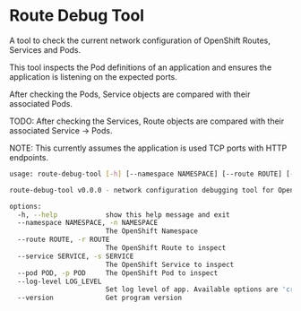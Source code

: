 # Route Debug Tool
A tool to check the current network configuration of OpenShift Routes, Services and Pods.

This tool inspects the Pod definitions of an application and ensures the application is listening on the expected ports.

After checking the Pods, Service objects are compared with their associated Pods.

TODO: After checking the Services, Route objects are compared with their associated Service -> Pods.

NOTE: This currently assumes the application is used TCP ports with HTTP endpoints.


``` bash
usage: route-debug-tool [-h] [--namespace NAMESPACE] [--route ROUTE] [--service SERVICE] [--pod POD] [--log-level LOG_LEVEL] [--version]

route-debug-tool v0.0.0 - network configuration debugging tool for OpenShift

options:
  -h, --help            show this help message and exit
  --namespace NAMESPACE, -n NAMESPACE
                        The OpenShift Namespace
  --route ROUTE, -r ROUTE
                        The OpenShift Route to inspect
  --service SERVICE, -s SERVICE
                        The OpenShift Service to inspect
  --pod POD, -p POD     The OpenShift Pod to inspect
  --log-level LOG_LEVEL
                        Set log level of app. Available options are 'critical', 'error', 'info', 'debug'
  --version             Get program version
```